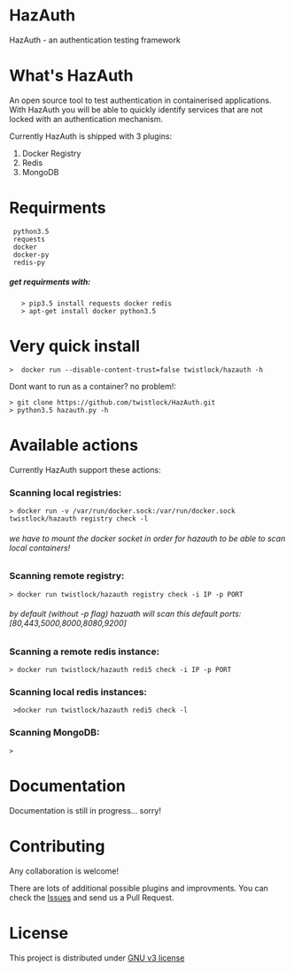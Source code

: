 HazAuth
=================
HazAuth - an authentication testing framework


What's HazAuth
=================

An open source tool to test authentication in containerised applications.
With HazAuth you will be able to quickly identify services that are not locked with an authentication mechanism.

Currently HazAuth is shipped with 3 plugins:
1. Docker Registry
2. Redis
3. MongoDB

Requirments
==================
     python3.5
     requests
     docker
     docker-py
     redis-py
   ##### get requirments with:
       > pip3.5 install requests docker redis
       > apt-get install docker python3.5
Very quick install
==================


    >  docker run --disable-content-trust=false twistlock/hazauth -h
    
Dont want to run as a container? no problem!:
     
    > git clone https://github.com/twistlock/HazAuth.git
    > python3.5 hazauth.py -h

Available actions
=================

Currently HazAuth support these actions:

###  Scanning local registries:

    > docker run -v /var/run/docker.sock:/var/run/docker.sock twistlock/hazauth registry check -l
    
   ###### we have to mount the docker socket in order for hazauth to be able to scan local containers!
###  Scanning remote registry:

    > docker run twistlock/hazauth registry check -i IP -p PORT
###### by default (without -p flag) hazuath will scan this default ports: [80,443,5000,8000,8080,9200]


### Scanning a remote redis instance:

    > docker run twistlock/hazauth redi5 check -i IP -p PORT


###  Scanning local redis instances:

     >docker run twistlock/hazauth redi5 check -l
    
###  Scanning MongoDB:

    >





Documentation
=============

Documentation is still in progress... sorry!

Contributing
============

Any collaboration is welcome!

There are lots of additional possible plugins and improvments.
You can check the [Issues](https://github.com/twistlock/HazAuth/issues) and send us a Pull Request.

License
=======

This project is distributed under [GNU v3 license](https://github.com/twistlock/HazAuth/blob/master/LICENSE)
